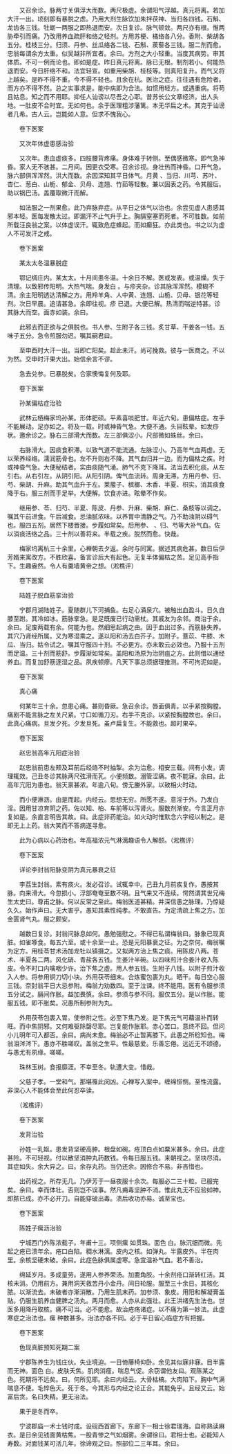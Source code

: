 <!-- { "loadSidebar": true } -->
　　又召余诊。脉两寸关俱浮大而数。两尺极虚。余谓阳气浮越。真元将离。若加大汗一出。顷刻即有暴脱之虑。乃用大剂生脉饮加朱拌茯神、当归各四钱。石斛、龙齿各三钱。牡蛎一两服之即热退而安。次日复诊。脉气顿敛。两尺亦有根。惟两胁牵引而痛。乃改用养血疏肝和络之轻剂。方用苏梗、橘络各八分。香附、柴胡各五分。桂枝三分。归须、丹参、丝瓜络各二钱、石斛、蒺藜各三钱。服二剂而愈。忠翁每谓余方太重。似吴越非所宜者。余曰。方剂之大小轻重。当度其病势。审其体质。不可一例而论也。即如是症。昨日真元将离。脉已无根。制剂若小。何能热退而安。今日肝络不和。法宜轻宣。如重用柴胡、桂枝等。则真阳复升。而气又将上越矣。是昨不得不重。今不得不轻也。且余在杭。医治之症。往往遇有危险者。而方亦不得不然。总之实事求是。能中病即为合法。如惯用轻方。或遇重病。将苟且姑息。知之而不用耶。抑任人讪谤以尽吾之心耶。昔苏长公文章经济。出人头地。一肚皮不合时宜。无如何也。余于医理粗涉藩篱。本无华扁之术。其克于讪谤者几希。古人云。岂能如人意。但求不愧我心。

　　卷下医案

　　又次年体虚患感治验

　　又次年。患血虚痰多。四肢腰背疼痛。身体难于转侧。至偶感微寒。即气急神昏。家人无不骇甚。二月间。因更衣受寒。召余诊视。身壮热而神昏。口开气急。脉六部俱浑浑然。洪大而数。余因深知其平日体气。月黄 、当归、川芎、苏叶、杏仁、葱白、山栀、郁金、贝母、连翘、竹茹等轻散。兼以固表之药。令其服后。助以锅巴汤。盖覆取微汗而解。

　　如法服之一剂果愈。此乃弃脉弃症。从平日之体气以治也。余尝见虚人患感其邪本轻。医每发散太过。即漏汗不止气升于上。胸膈窒塞而死者。不可胜数。如前所载汪良翁之案。以体虚误汗。辄致危症蜂起。而如癫狂。亦此类也。书之以为虚人不可发汗之戒。

　　卷下医案

　　某太太冬温暴脱症

　　鄂记绸庄内。某太太。十月间患冬温。十余日不解。医或发表。或温燥。失于清理。以致邪传阳明。大热气喘。身发白 。与疹夹杂。诊其脉浑浑然。模糊不清。余主阳明透达清解之方。用羚羊角、人中黄、连翘、山栀、贝母、银花等轻剂。次日早晨。追请甚急。余即往视。疹 已退。大便已解。热清而喘逆特甚。诊其脉大而空。面赤如装。余曰。

　　此邪去而正欲与之俱脱也。书人参、生附子各三钱。炙甘草、干姜各一钱。五味子五分。急令煎服勿迟。嘱其嗣君曰。

　　至申酉时大汗一出。当即亡阳矣。趁此未汗。尚可挽救。彼与一医商之。不以为然。交申时汗果大出。始信余言不谬。

　　急去兑参。已暴脱矣。合家懊悔复何及耶。

　　卷下医案

　　孙某偏枯症治验

　　武林云栖梅家坞孙某。形体肥硕。平素喜啖肥甘。年近六旬。患偏枯症。左手不能展动。足亦如之。将及一载。时或神昏气急。大便不通。头目眩晕。如发痧状。邀余诊之。脉右三部滑大而数。左三部俱涩小。尺部微如蛛丝。余曰。

　　右脉滑大。因痰食积滞。以致气道不能流通。左脉涩小。乃高年气血两虚。无以荣养经络。濡润筋骨也。左不升则右不降。其气血归并一边。而为偏枯之疾。时或神昏气急。大便秘结者。实由痰随气涌。肺气不克下降耳。法当去积化痰。从左引右。从右引左。从阴引阳。从阳引阴。俾气血流转。周身无滞。方用丹参、归、芍、柴胡、升麻。助其气血升于左。莱菔子、槟榔、木香、半夏、枳实。消其痰食降于右。服三剂而手足举。大便解。饮食亦进。眩晕不作矣。

　　继用参、苓、归芍、半夏、陈皮、丹参、升麻、柴胡、麻仁、桑枝等以调之。嘱其午前进食。午后减食。忌油腻浓味。以养胃中清静之气。乃不助浊阴以碍气也。服四五剂。居然下楼晋接。步履如常矣。后用参、 、归、芍等大补气血。佐以消痰活络之品。三十剂以善将来。半载之疾。脱然而愈。快哉。

　　梅家坞离杭三十余里。心禅朝去夕返。余时与同寓。据述其病危甚。数日后伊芳婿来寓改方。不胜欣喜。备言诊后大有起色。无复半体偏枯之苦。足见高手指下。生趣盎然。令人有羹墙黄帝之想。（淞樵评）

　　卷下医案

　　陆姓子脱血筋挛治验

　　宁郡月湖陆姓子。夏随群儿下河捕鱼。右足心涌泉穴。被触出血盈斗。日久自膝至跗。其冷如冰。筋脉挛急。是足既废已行动需杖。其戚友为余邻。商治于余。余曰。足废两载有余。何能为也。然细思起病之由。因于血出过多。而筋脉失养。其穴乃肾经所属。又为寒湿乘之。遂以阳和汤去白芥子。加附子。薏苡、牛膝、木瓜、当归。姑令试之。嘱其守服四十剂。不必更方。亦未敢云必效也。乃服十五剂而足温。三十剂而筋舒。步履渐如常矣。盖阳和汤原为治阴疽之方。此则借以通经养血。而复加舒筋逐湿之品。夙疾顿瘳。凡天下事总须据理推测。不可拘泥如是。

　　卷下医案

　　真心痛

　　何某年三十余。忽患心痛。甚则昏厥。急召余诊。唇面俱青。以手紧按胸膛。痛剧不能言脉之左关尺紧。寸口如循刀刃。右手不克诊。以紧按胸膛故也。余曰。此真心痛病。旦发夕死。夕发旦死。虽卢扁复生。不能救也。超时果卒。

　　卷下医案

　　赵忠翁高年亢阳症治验

　　赵忠翁前患左颊及耳前后经络不时抽掣。余为治愈。相安三载。间有小发。调理辄效。己丑冬诊其脉两尺弦滑而芤。小便频数。溺管涩痛。夜不能寐。余曰。此高年亢阳为患也。翁天禀甚浓。年逾八旬。傍无媵外家。以致相火时动。

　　而小便淋沥。由是而起。内经云。思想无穷。所愿不遂。意淫于外。乃发白淫。因用甘凉育阴之药。佐以知、柏、车前等以泻肾火。服数剂渐安。今言正月亦复如是。余直言明告其故。曰。此症非药能治。如火动时惟默念六字经以制之。是即无上上药。翁大笑而不答病遂寻愈。

　　此为心病以心药治也。年高福浓元气淋漓趣语令人解颐。（淞樵评）

　　卷下医案

　　详论李封翁阳脉变阴为真元暴衰之征

　　李荔生封翁。素有痰火。发必召诊。试辄幸中。己丑九月前疾复作。愚按其脉。向来滑大。今忽损小。浮部奄奄至数不明。且气来又不连续。愕然谓其世兄梅生太史曰。尊甫之脉。何以反常之至此。梅翁医道甚精。并深信愚之脉理。乃惊疑久久。始作声曰。无大害乎。愚知其素性纯孝。不敢直告。为定清疏上焦之方。加金匮肾气丸。服之颇安。

　　越数日复诊。封翁问脉息如何。愚勉强慰之。不得已私谓梅翁曰。脉象已现真脏。如雀啄食。每五六至。或十余至一止。恐是元阳暴衰之征。为之奈何。梅翁嘱为定方。用桂苓甘术汤加龙牡以镇摄之。又拟两方治上焦之痰。用陈皮八两。苍术、半夏各二两。风化硝、青盐各五钱。生姜汁半碗。以四味煎汁合姜汁收入陈皮。令不时口内噙咽少许。治下焦之虚。用人参五钱。生附子八钱。以附子煎汁收入人参。将参用铜刀切小块。外用茯苓细末。合炼蜜包裹为丸。晒干。每日空心服三钱。奈封翁平日大忌参附。梅翁力劝数四。至于泣谏。终不能用。医有令服参须五分试之。膈间作胀。益加畏慎。余曰。参须与参不同。服仅五分。是以作胀。能服五钱。即不胀矣。况愚所制参附为丸。

　　外用茯苓包裹入胃。使参附之性。必至下焦乃发。是下焦元气可藉温补而转旺。而中焦阴邪。又何难驱除罄尽耶。岂复能作胀耶。赤心苦口。意终不回。但问小儿明年可入都否。余曰。病尚未愈。梅翁必不止暂离膝下。此愚之所稔知也。梅翁泪涔涔下。愚亦不胜嗟叹。盖翁之生平。性最慈爱。乐善忘倦。远近无不颂德。与愚尤有夙缘。嗟嗟。

　　珠林玉树。食报靡涯。不幸至冬。轨遭大变。惜哉。

　　父慈子孝。一堂和气。那堪罹此闵凶。心禅写入案中。缠绵悱恻。至性流露。非深心人不能体会至此何忍卒读。

　　（淞樵评）

　　卷下医案

　　发背治验

　　孙姓一乳妪。患发背坚硬高肿。根盘如碗。疮顶白点如粟米甚多。余曰。此症甚险。不可轻视。付以散坚消肿丸药数钱。令每日服五钱。来朝视之。坚块尽消。其症如失。余大异之。曰。余存丸药。当仍还余。因修合不易。非吝惜也。

　　出药视之。所存无几。乃伊芳于一昼夜服十余次。每服必二三十粒。已服完矣。余曰。幸而体壮。否则岂不误事。然凡痈毒坚肿不消。惟此丸无不应验如神。即脓已成。亦不必开刀。自能穿破出毒。溃后收功亦易。诚至宝也。

　　卷下医案

　　陈姓子瘰沥治验

　　宁城西门外陈浓载子。年甫十三。项侧瘰 如贯珠。面色 白。脉沉细而微。先起之疮已溃年余。疮口白陷。稠水淋漓。皮内之核。如弹丸。半露皮外。半在肉里。余核坚硬未破。余曰。此症色脉俱属虚寒。急宜温补气血。若不善治。

　　绵延岁月。多成童劳。遂用人参养荣汤。加鹿角胶。十余剂疮口渐转红活。其核未消。仍用前方。兼用洞天救苦丹小金丹。间日轮服。服至三十余日。其核化脓。以渐流去。未破者亦渐消散。乃用生肌末药。加参须、象皮。用阳和解凝膏盖贴。仍服生肌养血健脾之汤丸。两月而愈。人亦从此强壮。此王洪绪先生法也。世医多用降丹取核。痛不可当。必不能愈。故治疮疡诸症。以不痛为第一妙法。此虚寒症之治法也。瘰 种数甚多。治法亦各不同。必于平日留心临症方有把握。

　　卷下医案

　　色现真脏预知死期二案

　　宁郡陈养生为钱庄伙。失业境迫。一日倚藤椅仰卧。余见其似寐非寐。目半露而无神。面色 白。皮肤夭焦。肌肉消瘦。喘息气促。余窃谓他友曰。观陈某之色。死期将不远矣。曰。何所见耶。余曰内经云。大骨枯槁。大肉陷下。胸中气满喘息不便。毛悴色夭。死于冬。今其形与内经之论正合。其能免乎。且经又云。始富后贪。名曰失精。更无治法。

　　果于是冬而卒。

　　宁波郡庙一术士钱时成。设砚西首廊下。东廊下一相士徐君瑞海。自称熟读麻衣。是日余见钱面黄枯焦。一股青惨之气如烟雾。余谓徐曰。君相士也。必能知人寿数。对面钱某可活几年。徐谛观之曰。照部位二三年耳。余曰。

